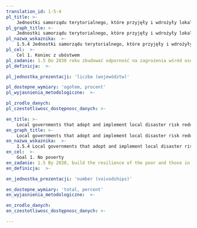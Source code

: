 ```yaml
---
translation_id: 1-5-4
pl_title: >-
    Jednostki samorządu terytorialnego, które przyjęły i wdrożyły lokalne strategie redukcji ryzyka katastrof zgodne z krajową strategią redukcji ryzyka katastrof
pl_graph_title: >-
    Jednostki samorządu terytorialnego, które przyjęły i wdrożyły lokalne strategie redukcji ryzyka katastrof zgodne z krajową strategią redukcji ryzyka katastrof
pl_nazwa_wskaznika:  >-
    1.5.4 Jednostki samorządu terytorialnego, które przyjęły i wdrożyły lokalne strategie redukcji ryzyka katastrof zgodne z krajową strategią redukcji ryzyka katastrof
pl_cel:  >-
    Cel 1. Koniec z ubóstwem
pl_zadanie: 1.5 Do 2030 roku zbudować odporność na zagrożenia wśród osób ubogich i narażonych na zagrożenia, zmniejszyć ich podatność na zagrożenia i bezbronność wobec ekstremalnych zjawisk klimatycznych oraz innych wstrząsów gospodarczych, społecznych i środowiskowych, a także katastrof naturalnych
pl_definicja:  >-

pl_jednostka_prezentacji: 'liczba (województw)'

pl_dostepne_wymiary: 'ogółem, procent'
pl_wyjasnienia_metodologiczne:  >-

pl_zrodlo_danych:
pl_czestotliwosc_dostępnosc_danych: >-

en_title: >-
    Local governments that adopt and implement local disaster risk reduction strategies in line with national disaster risk reduction strategies
en_graph_title: >-
    Local governments that adopt and implement local disaster risk reduction strategies in line with national disaster risk reduction strategies
en_nazwa_wskaznika:  >-
    1.5.4 Local governments that adopt and implement local disaster risk reduction strategies in line with national disaster risk reduction strategies
en_cel:  >-
    Goal 1. No poverty
en_zadanie: 1.5 By 2030, build the resilience of the poor and those in vulnerable situations and reduce their exposure and vulnerability to climate-related extreme events and other economic, social and environmental shocks and disasters
en_definicja:  >-

en_jednostka_prezentacji: 'number (voivodships)'

en_dostepne_wymiary: 'total, percent'
en_wyjasnienia_metodologiczne:  >-

en_zrodlo_danych:
en_czestotliwosc_dostępnosc_danych: >-

---
```

